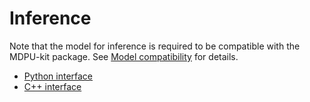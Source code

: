 # Inference

Note that the model for inference is required to be compatible with the MDPU-kit package. See [Model compatibility](../troubleshooting/model-compatability.html) for details.

- [Python interface](python.md)
- [C++ interface](cxx.md)
